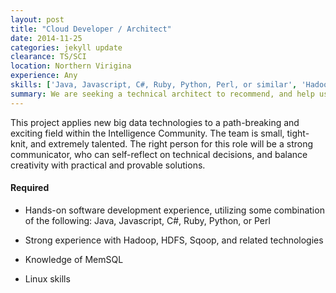 ```yaml
---
layout: post
title: "Cloud Developer / Architect"
date: 2014-11-25
categories: jekyll update
clearance: TS/SCI
location: Northern Virigina
experience: Any
skills: ['Java, Javascript, C#, Ruby, Python, Perl, or similar', 'Hadoop', 'HDFS', 'HDFS', 'Sqoop', 'MemSQL', 'Linux']
summary: We are seeking a technical architect to recommend, and help us plan, architectural updates for our customer’s technology. The ideal candidate for this role is an architect who is hands-on and likes to code - an engineer who will enjoy assisting with the development of proof of concepts.
---
```


This project applies new big data technologies to a path-breaking and exciting field within the Intelligence Community. The team is small, tight-knit, and extremely talented. The right person for this role will be a strong communicator, who can self-reflect on technical decisions, and balance creativity with practical and provable solutions.

#### Required

* Hands-on software development experience, utilizing some combination of the following: Java, Javascript, C#, Ruby, Python, or Perl

* Strong experience with Hadoop, HDFS, Sqoop, and related technologies

* Knowledge of MemSQL

* Linux skills